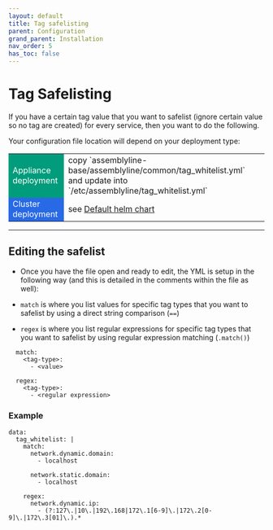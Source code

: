 ```yaml
---
layout: default
title: Tag safelisting
parent: Configuration
grand_parent: Installation
nav_order: 5
has_toc: false
---
```


# Tag Safelisting

If you have a certain tag value that you want to safelist (ignore certain value so no tag are created) for every service, then 
you want to do the following.

Your configuration file location will depend on your deployment type:

<table>
<tr>
<td style="background-color:#009c7b"><text style="color:white;">Appliance deployment</text></td>
<td> copy `assemblyline-base/assemblyline/common/tag_whitelist.yml` and update into `/etc/assemblyline/tag_whitelist.yml` </td>
</tr>
<tr>
<td style="background-color:#2869e6"><text style="color:white;">Cluster deployment</text></td>
<td> see <a href="https://github.com/CybercentreCanada/assemblyline-helm-chart/blob/master/assemblyline/values.yaml"> Default helm chart</a> </td>
</tr>
</table>

<hr>
  
  
## Editing the safelist
- Once you have the file open and ready to edit, the YML is setup in the following way (and this is detailed in the comments within the file as well):

- `match` is where you list values for specific tag types that you want to safelist by using a direct string comparison (`==`)
- `regex` is where you list regular expressions for specific tag types that you want to safelist by using regular expression matching (`.match()`)
```
  match:
    <tag-type>:
      - <value>

  regex:
    <tag-type>:
      - <regular expression>
```

### Example
```
data:
  tag_whitelist: |
    match:
      network.dynamic.domain:
        - localhost

      network.static.domain:
        - localhost

    regex:
      network.dynamic.ip:
        - (?:127\.|10\.|192\.168|172\.1[6-9]\.|172\.2[0-9]\.|172\.3[01]\.).*
```
